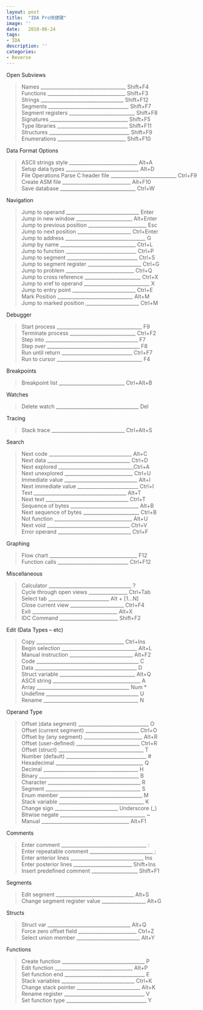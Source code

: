 ```yaml
---
layout: post
title:  "IDA Pro快捷键"
image: ''
date:   2018-06-24
tags:
- IDA
description: ''
categories:
- Reverse
---
```


Open Subviews
> Names ___________________________________ Shift+F4  
> Functions ________________________________ Shift+F3  
> Strings __________________________________ Shift+F12  
> Segments _________________________________ Shift+F7  
> Segment registers ___________________________ Shift+F8  
> Signatures ________________________________ Shift+F5  
> Type libraries _____________________________ Shift+F11  
> Structures _________________________________ Shift+F9  
> Enumerations ____________________________ Shift+F10


Data Format Options
> ASCII strings style ____________________________ Alt+A  
> Setup data types ______________________________ Alt+D  
File Operations
> Parse C header file ___________________________ Ctrl+F9  
> Create ASM file ____________________________ Alt+F10  
> Save database _______________________________ Ctrl+W  


Navigation
> Jump to operand ______________________________ Enter  
> Jump in new window _______________________ Alt+Enter  
> Jump to previous position ________________________ Esc  
> Jump to next position ______________________ Ctrl+Enter  
> Jump to address _________________________________ G  
> Jump by name _______________________________ Ctrl+L  
> Jump to function _____________________________ Ctrl+P  
> Jump to segment _____________________________ Ctrl+S  
> Jump to segment register ______________________ Ctrl+G  
> Jump to problem ____________________________ Ctrl+Q  
> Jump to cross reference _______________________ Ctrl+X  
> Jump to xref to operand ___________________________ X  
> Jump to entry point __________________________ Ctrl+E  
> Mark Position _______________________________ Alt+M  
> Jump to marked position ______________________ Ctrl+M  


Debugger
> Start process ___________________________________ F9  
> Terminate process ___________________________ Ctrl+F2  
> Step into ______________________________________ F7  
> Step over ______________________________________ F8  
> Run until return _____________________________ Ctrl+F7  
> Run to cursor ___________________________________ F4  


Breakpoints
> Breakpoint list ___________________________ Ctrl+Alt+B  


Watches
> Delete watch __________________________________ Del  


Tracing
> Stack trace ______________________________ Ctrl+Alt+S  


Search
> Next code __________________________________ Alt+C  
> Next data __________________________________ Ctrl+D  
> Next explored _______________________________Ctrl+A  
> Next unexplored ____________________________ Ctrl+U  
> Immediate value ______________________________ Alt+I  
> Next immediate value _________________________ Ctrl+I  
> Text ______________________________________ Alt+T  
> Next text __________________________________ Ctrl+T  
> Sequence of bytes ____________________________ Alt+B  
> Next sequence of bytes _______________________ Ctrl+B  
> Not function ________________________________ Alt+U  
> Next void __________________________________ Ctrl+V  
> Error operand ______________________________ Ctrl+F  


Graphing
> Flow chart ____________________________________ F12  
> Function calls _____________________________ Ctrl+F12  

Miscellaneous
> Calculator __________________________________ ?  
> Cycle through open views ________________ Ctrl+Tab  
> Select tab _________________________ Alt + [1…N]  
> Close current view ______________________ Ctrl+F4  
> Exit ___________________________________ Alt+X  
> IDC Command ________________________ Shift+F2  


Edit (Data Types – etc)
> Copy ____________________________________ Ctrl+Ins  
> Begin selection _______________________________ Alt+L  
> Manual instruction __________________________ Alt+F2  
> Code __________________________________________ C  
> Data __________________________________________ D  
> Struct variable _______________________________ Alt+Q  
> ASCII string ____________________________________ A  
> Array ______________________________________ Num *  
> Undefine ______________________________________ U  
> Rename _______________________________________ N  


Operand Type
> Offset (data segment) _____________________________ O  
> Offset (current segment) ______________________ Ctrl+O  
> Offset by (any segment) ________________________ Alt+R  
> Offset (user-defined) __________________________ Ctrl+R  
> Offset (struct) ___________________________________ T  
> Number (default) _________________________________ #  
> Hexadecimal ____________________________________ Q  
> Decimal _______________________________________ H  
> Binary _________________________________________ B  
> Character ______________________________________ R  
> Segment _______________________________________ S  
> Enum member __________________________________ M  
> Stack variable ___________________________________ K  
> Change sign __________________________ Underscore (_)  
> Bitwise negate ___________________________________ ~  
> Manual ____________________________________ Alt+F1  


Comments
> Enter comment ___________________________________ :  
> Enter repeatable comment __________________________ ;  
> Enter anterior lines ______________________________ Ins  
> Enter posterior lines ________________________ Shift+Ins  
> Insert predefined comment ___________________ Shift+F1  


Segments
> Edit segment ________________________________ Alt+S  
> Change segment register value __________________ Alt+G  


Structs
> Struct var __________________________________ Alt+Q  
> Force zero offset field ________________________ Ctrl+Z  
> Select union member __________________________ Alt+Y  


Functions
> Create function __________________________________ P  
> Edit function ________________________________ Alt+P  
> Set function end _________________________________ E  
> Stack variables ______________________________ Ctrl+K  
> Change stack pointer __________________________ Alt+K  
> Rename register _________________________________ V  
> Set function type _________________________________ Y  